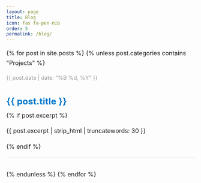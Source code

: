 ```yaml
---
layout: page
title: Blog
icon: fas fa-pen-nib
order: 5
permalink: /blog/
---
```


<!-- Blog Posts List -->
<section style="max-width: 800px; margin: 0 auto; font-size: 1rem; line-height: 1.6;">
  <ul style="list-style-type:none; padding-left:0;">
  {% for post in site.posts %}
    {% unless post.categories contains "Projects" %}
      <li style="margin-bottom: 2rem; border-bottom: 1px solid #eee; padding-bottom: 1rem;">
        <p style="font-size:0.9rem; color:#999;">{{ post.date | date: "%B %d, %Y" }}</p>
        <h2 style="margin-bottom: 0.3rem;">
          <a href="{{ post.url | relative_url }}" style="color:#007acc; text-decoration:none;">{{ post.title }}</a>
        </h2>
        {% if post.excerpt %}
          <p>{{ post.excerpt | strip_html | truncatewords: 30 }}</p>
        {% endif %}
      </li>
    {% endunless %}
  {% endfor %}
  </ul>
</section>